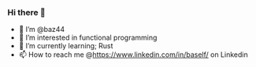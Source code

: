 ### Hi there 👋

- 👋 I’m @baz44
- 👀 I’m interested in functional programming
- 🌱 I’m currently learning; Rust
- 📫 How to reach me @https://www.linkedin.com/in/baself/ on Linkedin

<!--
- 🔭 I’m currently working on ...
- 🌱 I’m currently learning ...
- 👯 I’m looking to collaborate on ...
- 🤔 I’m looking for help with ...
- 💬 Ask me about ...
- 📫 How to reach me: ...
- 😄 Pronouns: ...
- ⚡ Fun fact: ...
-->
